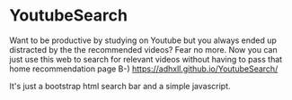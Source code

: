 # YoutubeSearch
Want to be productive by studying on Youtube but you always ended up distracted by the the recommended videos? Fear no more. Now you can just use this web to search for relevant videos without having to pass that home recommendation page B-) https://adhxll.github.io/YoutubeSearch/

It's just a bootstrap html search bar and a simple javascript.
